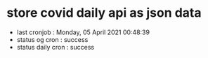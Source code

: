 # store covid daily api as json data

- last cronjob : Monday, 05 April 2021 00:48:39
- status og cron : success
- status daily cron : success
      
      